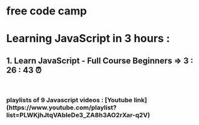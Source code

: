 # free code camp

<h1> Learning JavaScript in 3 hours : </h1>

<h2> 1. Learn JavaScript - Full Course Beginners => 3 : 26 : 43 ⏰ </h2>

</br>

<h3> playlists of 9 Javascript videos :
[Youtube link](https://www.youtube.com/playlist?list=PLWKjhJtqVAbleDe3_ZA8h3AO2rXar-q2V)
</h3>
